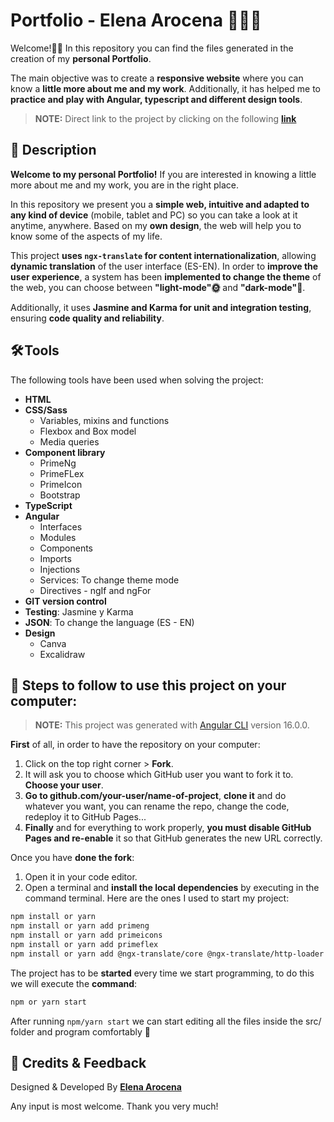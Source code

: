 # Portfolio - Elena Arocena 👩🏻‍💻​

Welcome!👏🏻 In this repository you can find the files generated in the creation of my **personal Portfolio**.

The main objective was to create a **responsive website** where you can know a **little more about me and my work**. Additionally, it has helped me to **practice and play with Angular, typescript and different design tools**.

> **NOTE:** Direct link to the project by clicking on the following **[link](https://elena-arocena-portfolio.netlify.app/)**

## 📄​ Description 

**Welcome to my personal Portfolio!** If you are interested in knowing a little more about me and my work, you are in the right place.

In this repository we present you a **simple web, intuitive and adapted to any kind of device** (mobile, tablet and PC) so you can take a look at it anytime, anywhere. Based on my **own design**, the web will help you to know some of the aspects of my life. 

This project **uses `ngx-translate` for content internationalization**, allowing **dynamic translation** of the user interface (ES-EN). In order to **improve the user experience**, a system has been **implemented to change the theme** of the web, you can choose between **"light-mode"🌞​** and **"dark-mode"🌚​​**.

Additionally, it uses **Jasmine and Karma for unit and integration testing**, ensuring **code quality and reliability**.

## 🛠️ Tools

The following tools have been used when solving the project:

- **HTML**
- **CSS/Sass**
  - Variables, mixins and functions
  - Flexbox and Box model
  - Media queries
- **Component library**
  - PrimeNg
  - PrimeFLex
  - PrimeIcon
  - Bootstrap
- **TypeScript**
- **Angular**
  - Interfaces
  - Modules
  - Components
  - Imports
  - Injections
  - Services: To change theme mode
  - Directives - ngIf and ngFor
- **GIT version control**
- **Testing**: Jasmine y Karma
- **JSON**: To change the language (ES - EN)
- **Design**
  - Canva
  - Excalidraw

## 💾 Steps to follow to use this project on your computer:

> **NOTE:** This project was generated with [Angular CLI](https://github.com/angular/angular-cli) version 16.0.0.

**First** of all, in order to have the repository on your computer:

1. Click on the top right corner > **Fork**.
2. It will ask you to choose which GitHub user you want to fork it to. **Choose your user**.
3. **Go to github.com/your-user/name-of-project**, **clone it** and do whatever you want, you can rename the repo, change the code, redeploy it to GitHub Pages...
4. **Finally** and for everything to work properly, **you must disable GitHub Pages and re-enable** it so that GitHub generates the new URL correctly.

Once you have **done the fork**:

1. Open it in your code editor.
2. Open a terminal and **install the local dependencies** by executing in the command terminal. Here are the ones I used to start my project:

```bash
npm install or yarn
npm install or yarn add primeng
npm install or yarn add primeicons
npm install or yarn add primeflex
npm install or yarn add @ngx-translate/core @ngx-translate/http-loader 
```

The project has to be **started** every time we start programming, to do this we will execute the **command**:

```bash
npm or yarn start
```

After running `npm/yarn start` we can start editing all the files inside the src/ folder and program comfortably 💫

## 🌻​ Credits & Feedback

Designed & Developed By **[Elena Arocena](https://github.com/marocena26)**

Any input is most welcome. Thank you very much!
